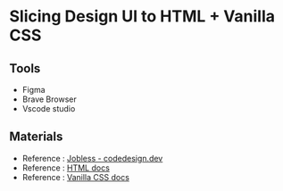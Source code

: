 # Slicing Design UI to HTML + Vanilla CSS
## Tools
- Figma
- Brave Browser
- Vscode studio
## Materials
- Reference : [Jobless - codedesign.dev](https://codedesign.dev/challenge/jobless)
- Reference : [HTML docs](https://developer.mozilla.org/en-US/docs/Web/HTML)
- Reference : [Vanilla CSS docs](https://developer.mozilla.org/en-US/docs/Web/CSS)

